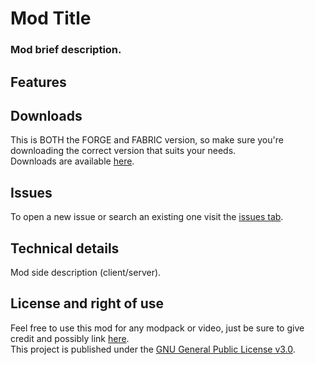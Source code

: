 # Mod Title
### Mod brief description.

## Features

## Downloads
This is BOTH the FORGE and FABRIC version, so make sure you're downloading the correct version that suits your needs.  
Downloads are available [here](https://www.curseforge.com/minecraft/mc-mods/mod-id/files).

## Issues
To open a new issue or search an existing one visit the [issues tab](https://github.com/author/mod-id/issues).

## Technical details
Mod side description (client/server).

## License and right of use
Feel free to use this mod for any modpack or video, just be sure to give credit and possibly link [here](https://github.com/author/mod-id#readme).  
This project is published under the [GNU General Public License v3.0](https://github.com/author/mod-id/blob/master/LICENSE).
